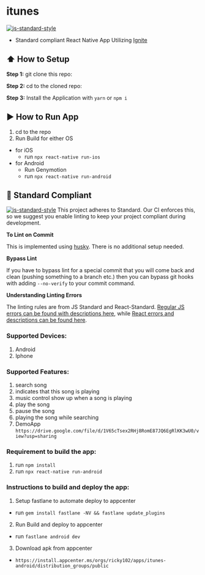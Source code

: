 #  itunes
[![js-standard-style](https://img.shields.io/badge/code%20style-standard-brightgreen.svg?style=flat)](http://standardjs.com/)

* Standard compliant React Native App Utilizing [Ignite](https://github.com/infinitered/ignite)

## :arrow_up: How to Setup

**Step 1:** git clone this repo:

**Step 2:** cd to the cloned repo:

**Step 3:** Install the Application with `yarn` or `npm i`


## :arrow_forward: How to Run App

1. cd to the repo
2. Run Build for either OS
  * for iOS
    * run `npx react-native run-ios`
  * for Android
    * Run Genymotion
    * run `npx react-native run-android`

## :no_entry_sign: Standard Compliant

[![js-standard-style](https://cdn.rawgit.com/feross/standard/master/badge.svg)](https://github.com/feross/standard)
This project adheres to Standard.  Our CI enforces this, so we suggest you enable linting to keep your project compliant during development.

**To Lint on Commit**

This is implemented using [husky](https://github.com/typicode/husky). There is no additional setup needed.

**Bypass Lint**

If you have to bypass lint for a special commit that you will come back and clean (pushing something to a branch etc.) then you can bypass git hooks with adding `--no-verify` to your commit command.

**Understanding Linting Errors**

The linting rules are from JS Standard and React-Standard.  [Regular JS errors can be found with descriptions here](http://eslint.org/docs/rules/), while [React errors and descriptions can be found here](https://github.com/yannickcr/eslint-plugin-react).


### Supported Devices:
1. Android
2. Iphone

### Supported Features:
1. search song
2. indicates that this song is playing
3. music control show up when a song is playing
4. play the song
5. pause the song
6. playing the song while searching
7. DemoApp `https://drive.google.com/file/d/1V65cTsex2RHj8RomE87JQ6EgRlKK3wU0/view?usp=sharing`

### Requirement to build the app:
1. run `npm install`
2. run `npx react-native run-android`

### Instructions to build and deploy the app:
1. Setup fastlane to automate deploy to appcenter
  * run `gem install fastlane -NV && fastlane update_plugins`
2. Run Build and deploy to appcenter
  * run `fastlane android dev`
3. Download apk from appcenter
  * `https://install.appcenter.ms/orgs/ricky102/apps/itunes-android/distribution_groups/public`


